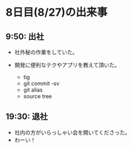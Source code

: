 8日目(8/27)の出来事
===


9:50: 出社
---


- 社外秘の作業をしていた。

- 開発に便利なテクやアプリを教えて頂いた。
	- tig
	- git commit -sv
	- git alias
	- source tree


19:30: 退社
---

- 社内の方がいらっしゃい会を開いてくださった。
- わーい！

